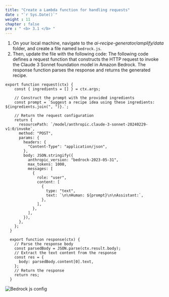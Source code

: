 ```yaml
---
title: "Create a Lambda function for handling requests"
date : "`r Sys.Date()`"
weight : 11
chapter : false
pre : " <b> 3.1 </b> "
---
```

1. On your local machine, navigate to the *ai-recipe-generator/amplify/data* folder, and create a file named ``bedrock.js``. 
2. Then, update the file with the following code:
The following code defines a request function that constructs the HTTP request to invoke the Claude 3 Sonnet foundation model in Amazon Bedrock. The response function parses the response and returns the generated recipe.
```
export function request(ctx) {
    const { ingredients = [] } = ctx.args;
  
    // Construct the prompt with the provided ingredients
    const prompt = `Suggest a recipe idea using these ingredients: ${ingredients.join(", ")}.`;
  
    // Return the request configuration
    return {
      resourcePath: `/model/anthropic.claude-3-sonnet-20240229-v1:0/invoke`,
      method: "POST",
      params: {
        headers: {
          "Content-Type": "application/json",
        },
        body: JSON.stringify({
          anthropic_version: "bedrock-2023-05-31",
          max_tokens: 1000,
          messages: [
            {
              role: "user",
              content: [
                {
                  type: "text",
                  text: `\n\nHuman: ${prompt}\n\nAssistant:`,
                },
              ],
            },
          ],
        }),
      },
    };
  }
  
  export function response(ctx) {
    // Parse the response body
    const parsedBody = JSON.parse(ctx.result.body);
    // Extract the text content from the response
    const res = {
      body: parsedBody.content[0].text,
    };
    // Return the response
    return res;
  }
```
![Bedrock js config](/images/p.3/3.1.png?featherlight=false&width=90pc)
